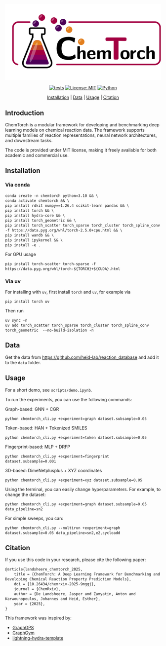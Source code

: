 <div align="center">

![ChemTorch](images/chemtorch.png)

[![tests](https://github.com/heid-lab/chemtorch/actions/workflows/pytest.yml/badge.svg)](https://github.com/heid-lab/chemtorch/actions)
[![License: MIT](https://img.shields.io/badge/License-MIT-blue.svg)](LICENSE)
[![Python](https://img.shields.io/badge/dynamic/toml?url=https://raw.githubusercontent.com/heid-lab/chemtorch/main/pyproject.toml&query=$.project.requires-python&label=python&color=blue)](#)
<!--
When chemtorch is on PyPI uncomment this ^^
[![PyPI version](https://img.shields.io/pypi/v/chemtorch.svg)](https://pypi.org/project/chemtorch)
[![Python versions](https://img.shields.io/pypi/pyversions/chemtorch.svg)](https://pypi.org/project/chemtorch)
[![Downloads](https://img.shields.io/github/downloads/heid-lab/chemtorch/total.svg)](https://github.com/heid-lab/chemtorch/releases)
-->

[Installation](#installation) | [Data](#data) | [Usage](#usage) | [Citation](#citation)

</div>

## Introduction

ChemTorch is a modular framework for developing and benchmarking deep learning models on chemical reaction data. The framework supports multiple families of reaction representations, neural network architectures, and downstream tasks.

The code is provided under MIT license, making it freely available for both academic and commercial use.

## Installation

### Via conda

```
conda create -n chemtorch python=3.10 && \
conda activate chemtorch && \
pip install rdkit numpy==1.26.4 scikit-learn pandas && \
pip install torch && \
pip install hydra-core && \
pip install torch_geometric && \
pip install torch_scatter torch_sparse torch_cluster torch_spline_conv -f https://data.pyg.org/whl/torch-2.5.0+cpu.html && \
pip install wandb && \
pip install ipykernel && \
pip install -e .
```

For GPU usage
```
pip install torch-scatter torch-sparse -f https://data.pyg.org/whl/torch-${TORCH}+${CUDA}.html
```

### Via uv

For installing with `uv`, first install `torch` and `uv`, for example via
```
pip install torch uv
```

Then run
```
uv sync -n
uv add torch_scatter torch_sparse torch_cluster torch_spline_conv torch_geometric  --no-build-isolation -n
```

## Data

Get the data from https://github.com/heid-lab/reaction_database and add it to the `data` folder.

<!-- TODO: Add the following sections:
## ✨ Highlights/Features
## 🤝 Contributing
## 💬 Support
## 🚀 Roadmap

<!-- TODO: move this to web documentation -->
## Usage

For a short demo, see `scripts/demo.ipynb`.

To run the experiments, you can use the following commands:

Graph-based: GNN + CGR
```
python chemtorch_cli.py +experiment=graph dataset.subsample=0.05
```
Token-based: HAN + Tokenized SMILES
```
python chemtorch_cli.py +experiment=token dataset.subsample=0.05
```
Fingerprint-based: MLP + DRFP
```
python chemtorch_cli.py +experiment=fingerprint dataset.subsample=0.001
```
3D-based: DimeNetplusplus + XYZ coordinates
```
python chemtorch_cli.py +experiment=xyz dataset.subsample=0.05
```

Using the terminal, you can easily change hyperparameters. For example, to change the dataset:
``` 
python chemtorch_cli.py +experiment=graph dataset.subsample=0.05 data_pipeline=sn2
```

For simple sweeps, you can:
```
python chemtorch_cli.py --multirun +experiment=graph dataset.subsample=0.05 data_pipeline=sn2,e2,cycloadd
```

## Citation
If you use this code in your research, please cite the following paper:

```
@article{landsheere_chemtorch_2025,
	title = {ChemTorch: A Deep Learning Framework for Benchmarking and Developing Chemical Reaction Property Prediction Models},
	doi = {10.26434/chemrxiv-2025-9mggj},
	journal = {ChemRxiv},
	author = {De Landsheere, Jasper and Zamyatin, Anton and Karwounopoulos, Johannes and Heid, Esther},
	year = {2025},
}
```

This framework was inspired by:
- [GraphGPS](https://github.com/rampasek/GraphGPS/tree/main)
- [GraphGym](https://github.com/snap-stanford/GraphGym)
- [lightning-hydra-template](https://github.com/ashleve/lightning-hydra-template)
